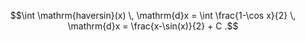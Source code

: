 $$\int \mathrm{haversin}(x) \, \mathrm{d}x
= \int \frac{1-\cos x}{2} \, \mathrm{d}x
= \frac{x-\sin(x)}{2} + C .$$
